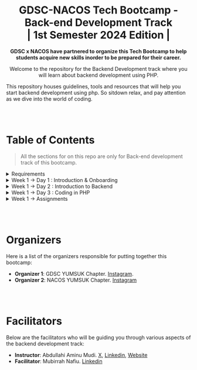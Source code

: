 <div align="center">
  <h1> GDSC-NACOS Tech Bootcamp - Back-end Development Track <br> | 1st Semester 2024 Edition  |</h1>
  <p align="center">
    <strong>
      GDSC x NACOS have partnered to organize this Tech Bootcamp to help students acquire new skills inorder to be prepared for their career.
    </strong>
  </p>


  Welcome to the repository for the Backend Development track where you will learn about backend development using PHP.
</div>


This repository houses guidelines, tools and resources that will help you start backend development using php. So sitdown relax, and pay attention as we dive into the world of coding.

<br><br>

# Table of Contents

> All the sections for on this repo are only for Back-end development track of this bootcamp.

<details>
  <summary>Requirements</summary>
  <ol>
    <li>Computer (if you have it)  </li>
    <li>VS Code</li>
    <li>XAMPP</li>
  </ol>
</details>

<details>
  <summary>Week 1 -> Day 1 : Introduction & Onboarding</summary>
  <ol>
    <li>Onboarding</li>
    <li>Introduction</li>
  </ol>
</details>

<details>
    <summary> Week 1 -> Day 2 : Introduction to Backend</summary>
    <ol>
      <li>
      <a href="Week1/Overview-Backend-vs-frontend.md">Overview of backend vs. frontend</a>
      </li>
      <li>
      <a href="Week1/Backend-languages.md">Backend languages</a>
      </li>
      <li>
      <a href="Week1/Backend-Frameworks.md">Backend Frameworks</a>
      </li>
      <li>
      <a href="Week1/Databases.md">Database : Relational vs. Non-relational databases</a>
      </li>
      <li>
      <a href="Week1/API.md">API</a>
      </li>
      <li>
      <a href="Week1/PHP-And-Its-Role.md">What is PHP and its role in web development?</a>
      </li>
      <li>
      <a href="Week1/Development-Enviroment.md">Setting-Up development environment: XAMPP</a>
      </li>
      <li>Setting Up first PHP Project</li>
    </ol>
</details>

<details>
    <summary> Week 1 -> Day 3 : Coding in PHP</summary>
    <ol>
      <li>
      <a href="#">How to create PHP project</a>
      </li>
      <li>
      <a href="#">how to run PHP project</a>
      </li>
      <li>
      <a href="#">Variables, Data Types, Operators, Echo/Print, Superglobals.</a>
      </li>
      <li>
      <a href="#">String, Numbers, Math, Date-Time</a>
      </li>
      <li>
      <a href="#">Loops, Functions, Arrays, If--Else, Switch. Ternary Operator</a>
      </li>
      <li>
      <a href="#">Embedding PHP in HTML</a>
      </li>
    </ol>
</details>

<details>
    <summary> Week 1 -> Assignments </summary>
    <ol>
      <li>Assignment 1 : <a href="Assignment1.md">Advanced Calculator Class</a></li>
      <li>Assignment 2 :</li>
      <li>Assignment 3 :</li>
    </ol>
</details>

<br><br>

# Organizers

Here is a list of the organizers responsible for putting together this bootcamp:

- **Organizer 1**: GDSC YUMSUK Chapter. [Instagram](https://www.instagram.com/gdsc_yumsuk/profilecard/?igsh=MWZ5MHA2ZnE3bXJ4bQ==).
- **Organizer 2**: NACOS YUMSUK Chapter. [Instagram](https://www.instagram.com/nacos_yumsuk_?igsh=MXE3eDFiejA2MmllYQ%3D%3D&utm_source=qr)

<br><br>

# Facilitators

Below are the facilitators who will be guiding you through various aspects of the backend development track:

- **Instructor**: Abdullahi Aminu Mudi. [X](x.com/abdulfortech), [Linkedin](https://www.linkedin.com/in/abdullahi-aminu-mudi-8644b619a), [Website](www.abdulfortech.com)
- **Facilitator**: Mubirrah Nafiu. [Linkedin](https://ng.linkedin.com/in/mubirrah-nafiu-344979257)

